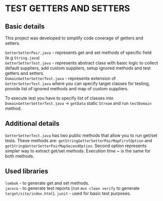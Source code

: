 # TEST GETTERS AND SETTERS

## Basic details
This project was developed to simplify code coverage of getters and setters.

`GetterSetterPair.java` - represents get and set methods of specific field (e.g `String.java`)<br>
`GetterSetterTest.java` - represents abstract class with basic logic to collect default suppliers, add custom suppliers, setup 
ignored methods and test getters and setters.<br>
`DomainGetterSetterTest.java` - represents extension of `GetterSetterTest.java` where you can specify target classes for 
testing, provide list of ignored methods and map of custom suppliers.<br>

To execute test you have to specify list of classes into `DomainGetterSetterTest.java` -> `getData` static `Stream` and run 
`testDomain` method.

## Additional details
`GetterSetterTest.java` has two public methods that allow you to run get/set tests. These methods are: 
`getStringGetterSetterPairMapFirstOption` and `getStringGetterSetterPairMapSecondOption`. Second option represents simpler way 
to extract get/set methods. Execution time ~ is the same for both methods.

## Used libraries
`lombok` - to generate get and set methods.<br>
`jacoco` - to generate test reports (run `mvn clean verify` to generate `target/site/index.html`). 
`junit` - used for basic test purposes.